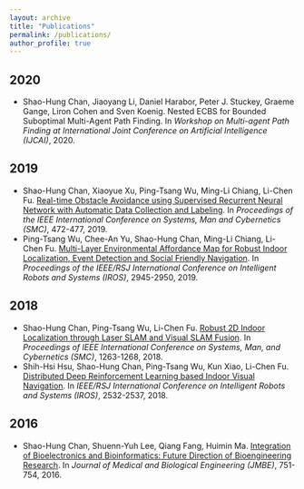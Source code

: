 ```yaml
---
layout: archive
title: "Publications"
permalink: /publications/
author_profile: true
---
```


## 2020
* Shao-Hung Chan, Jiaoyang Li, Daniel Harabor, Peter J. Stuckey, Graeme Gange, Liron Cohen and Sven Koenig. Nested ECBS for Bounded Suboptimal Multi-Agent Path Finding. In *Workshop on Multi-agent Path Finding at International Joint Conference on Artificial Intelligence (IJCAI)*, 2020.

## 2019
* Shao-Hung Chan, Xiaoyue Xu, Ping-Tsang Wu, Ming-Li Chiang, Li-Chen Fu. [Real-time Obstacle Avoidance using Supervised Recurrent Neural Network with Automatic Data Collection and Labeling](https://ieeexplore.ieee.org/abstract/document/8914281). In *Proceedings of the IEEE International Conference on Systems, Man and Cybernetics (SMC)*, 472-477, 2019.
* Ping-Tsang Wu, Chee-An Yu, Shao-Hung Chan, Ming-Li Chiang, Li-Chen Fu. [Multi-Layer Environmental Affordance Map for Robust Indoor Localization, Event Detection and Social Friendly Navigation](https://ieeexplore.ieee.org/abstract/document/8594352). In *Proceedings of the IEEE/RSJ International Conference on Intelligent Robots and Systems (IROS)*, 2945-2950, 2019.

## 2018
* Shao-Hung Chan, Ping-Tsang Wu, Li-Chen Fu. [Robust 2D Indoor Localization through Laser SLAM and Visual SLAM Fusion](https://ieeexplore.ieee.org/abstract/document/8616217). In *Proceedings of IEEE International Conference on Systems, Man, and Cybernetics (SMC)*, 1263-1268, 2018.
* Shih-Hsi Hsu, Shao-Hung Chan, Ping-Tsang Wu, Kun Xiao, Li-Chen Fu. [Distributed Deep Reinforcement Learning based Indoor Visual Navigation](https://ieeexplore.ieee.org/abstract/document/8594352). In *IEEE/RSJ International Conference on Intelligent Robots and Systems (IROS)*, 2532-2537, 2018.

## 2016
* Shao-Hung Chan, Shuenn-Yuh Lee, Qiang Fang, Huimin Ma. [Integration of Bioelectronics and Bioinformatics: Future Direction of Bioengineering Research](https://link.springer.com/content/pdf/10.1007/s40846-016-0185-1.pdf). In *Journal of Medical and Biological Engineering (JMBE)*, 751-754, 2016.
